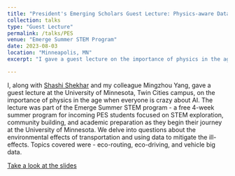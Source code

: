 ```yaml
---
title: "President's Emerging Scholars Guest Lecture: Physics-aware Data Science - To Save the Environment and Gas-Money"
collection: talks
type: "Guest Lecture"
permalink: /talks/PES
venue: "Emerge Summer STEM Program"
date: 2023-08-03
location: "Minneapolis, MN"
excerpt: "I gave a guest lecture on the importance of physics in the age when everyone is crazy about AI to incoming PES students ..."

---
```

I, along with [Shashi Shekhar](https://cse.umn.edu/cs/shashi-shekhar) and my colleague Mingzhou Yang, gave a guest lecture at the University of Minnesota, Twin Cities campus, on the importance of physics in the age when everyone is crazy about AI. The lecture was part of the Emerge Summer STEM program - a free 4-week summer program for incoming PES students focused on STEM exploration, community building, and academic preparation as they begin their journey at the University of Minnesota. We delve into questions about the environmental effects of transportation and using data to mitigate the ill-effects. Topics covered were - eco-routing, eco-driving, and vehicle big data.

[Take a look at the slides](/files/PES_lecture.pdf)